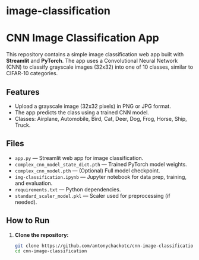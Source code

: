 # image-classification

# CNN Image Classification App

This repository contains a simple image classification web app built with **Streamlit** and **PyTorch**. The app uses a Convolutional Neural Network (CNN) to classify grayscale images (32x32) into one of 10 classes, similar to CIFAR-10 categories.

## Features

- Upload a grayscale image (32x32 pixels) in PNG or JPG format.
- The app predicts the class using a trained CNN model.
- Classes: Airplane, Automobile, Bird, Cat, Deer, Dog, Frog, Horse, Ship, Truck.

## Files

- `app.py` — Streamlit web app for image classification.
- `complex_cnn_model_state_dict.pth` — Trained PyTorch model weights.
- `complex_cnn_model.pth` — (Optional) Full model checkpoint.
- `img-classification.ipynb` — Jupyter notebook for data prep, training, and evaluation.
- `requirements.txt` — Python dependencies.
- `standard_scaler_model.pkl` — Scaler used for preprocessing (if needed).

## How to Run

1. **Clone the repository:**
   ```bash
   git clone https://github.com/antonychackotc/cnn-image-classification.git
   cd cnn-image-classification
